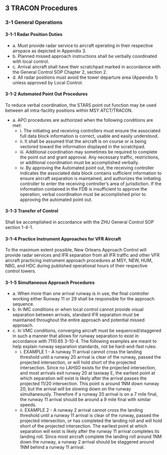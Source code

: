 ## 3 TRACON Procedures
### 3-1 General Operations
#### 3-1-1 Radar Position Duties
- a. Must provide radar service to aircraft operating in their respective airspace as depicted in Appendix 3.
- b. Planned missed approach instructions shall be verbally coordinated with local control.
- c. Arrival aircraft shall have their scratchpad marked in accordance with the General Control SOP Chapter 2, section 2.
- d. All radar positions must avoid the tower departure area (Appendix 1) unless approved by Local Control.
#### 3-1-2 Automated Point Out Procedures
To reduce verbal coordination, the STARS point out function may be used between all intra-facility positions within MSY ATCT/TRACON.
- a. APO procedures are authorized when the following conditions are met:
    - i. The initiating and receiving controllers must ensure the associated full data block information is correct, usable and easily understood.
    - ii. It shall be assumed that the aircraft is on course or is being vectored toward the information displayed in the scratchpad.
    - iii. Additional coordination may sometimes be required to complete the point out and grant approval. Any necessary traffic, restrictions, or additional coordination must be accomplished verbally.
    - iv. By approving the Automated point out, the receiving controller indicates the associated data block contains sufficient information to ensure aircraft separation is maintained, and authorizes the initiating controller to enter the receiving controller’s area of jurisdiction. If the information contained in the FDB is insufficient to approve the operation, verbal coordination must be accomplished prior to approving the automated point out.
#### 3-1-3 Transfer of Control
Shall be accomplished in accordance with the ZHU General Control SOP section 1-4-1.
#### 3-1-4 Practice Instrument Approaches for VFR Aircraft
To the maximum extent possible, New Orleans Approach Control will provide radar services and IFR separation from all IFR traffic and other VFR aircraft practicing instrument approach procedures at MSY, NEW, HUM, NBG, and HDC during published operational hours of their respective control towers.
#### 3-1-5 Simultaneous Approach Procedures
- a. When more than one arrival runway is in use, the final controller working either Runway 11 or 29 shall be responsible for the approach sequence.
- b. In IMC conditions or when local control cannot provide visual separation between arrivals, standard IFR separation must be maintained throughout the entire approach and potential missed approach.
- c. In VMC conditions, converging aircraft must be sequenced/staggered in such a manner that allows for runway separation to exist in accordance with 7110.65 3-10-4. The following examples are meant to help explain runway separation standards, not be
hard-and-fast rules:
    - i. EXAMPLE 1 - A runway 11 arrival cannot cross the landing threshold until a runway 20 arrival is clear of the runway, passed the projected intersection, or will hold short of the projected intersection. Since no LAHSO exists for the projected intersection, and most arrivals exit runway 20 at taxiway E, the earliest point at which separation will exist is likely after the arrival passes the projected 11/20 intersection. This point is around 1NM down runway 20, but the arrival will be slowing down on the runway simultaneously. Therefore if a runway 20 arrival is on a 7 mile final, the runway 11 arrival should be around a 9 mile final with similar speeds.
    - ii. EXAMPLE 2 - A runway 2 arrival cannot cross the landing threshold until a runway 11 arrival is clear of the runway, passed the projected intersection, or has completed the landing roll and will hold short of the projected intersection. The earliest point at which separation will exist is likely after the runway 11 arrival completes its landing roll. Since most aircraft complete the landing roll around 1NM down the runway, a runway 2 arrival should be staggered around 1NM behind a runway 11 arrival.